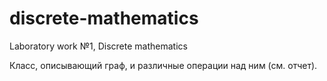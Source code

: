 # discrete-mathematics
Laboratory work №1, Discrete mathematics

Класс, описывающий граф, и различные операции над ним (см. отчет). 
